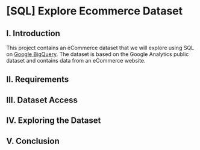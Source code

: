 # [SQL] Explore Ecommerce Dataset
## I. Introduction
This project contains an eCommerce dataset that we will explore using SQL on [Google BigQuery]([url](https://www.linkedin.com/in/dovantu-da/)). The dataset is based on the Google Analytics public dataset and contains data from an eCommerce website.
## II. Requirements
## III. Dataset Access
## IV. Exploring the Dataset
## V. Conclusion
